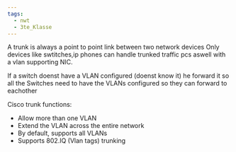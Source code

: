 ```yaml
---
tags:
  - nwt
  - 3te_Klasse
---
```

A trunk is always a point to point link between two network devices 
Only devices like swtitches,ip phones can handle trunked traffic pcs aswell with a vlan supporting NIC.

If a switch doenst have a VLAN configured (doenst know it) he forward it so all the Switches need to have the VLANs configured so they can forward to eachother

Cisco trunk functions:
- Allow more than one VLAN 
- Extend the VLAN across the entire network 
- By default, supports all VLANs
- Supports 802.IQ (Vlan tags) trunking